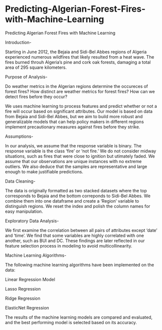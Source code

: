 # Predicting-Algerian-Forest-Fires-with-Machine-Learning
Predicting Algerian Forest Fires with Machine Learning

Introduction-

Starting in June 2012, the Bejaia and Sidi-Bel Abbes regions of Algeria experienced numerous wildfires that likely resulted from a heat wave. The fires burned throuh Algeria’s pine and cork oak forests, damaging a total area of 295 square kilometers.

Purpose of Analysis-

Do weather metrics in the Algerian regions determine the occureces of forest fires? How distinct are weather metrics for forest fires? How can we detect fires before they occur?

We uses machine learning to process features and predict whether or not a fire will occur based on significant attributes. Our model is based on data from Bejaia and Sidi-Bel Abbes, but we aim to build more robust and generalizable models that can help policy makers in different regions implement precautionary measures against fires before they strike.

Assumptions-

In our analysis, we assume that the response variable is binary. The response variable is the class ‘fire’ or ‘not fire.’ We do not consider midway situations, such as fires that were close to ignition but utimately faded. We assume that our observations are unique instances with no extreme outliers. We also deduce that the samples are representative and large enough to make justifiable predictions.


Data Cleaning-

The data is originally formatted as two stacked datasets where the top corresponds to Bejaia and the bottom correponds to Sidi-Bel Abbes. We combine them into one dataframe and create a ‘Region’ variable to distinguish regions. We reset the index and polish the column names for easy manipulation.

Exploratory Data Analysis-

We first examine the correlation between all pairs of attributes except ‘date’ and ‘time’. We find that some variables are highly correlated with one another, such as BUI and DC. These findings are later reflected in our feature selection process in modeling to avoid multicollinearity.

Machine Learning Algorithms-

The following machine learning algorithms have been implemented on the data:

Linear Regression Model

Lasso Regression

Ridge Regression

ElasticNet Regression


The results of the machine learning models are compared and evaluated, and the best performing model is selected based on its accuracy.
